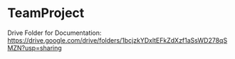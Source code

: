 # TeamProject
Drive Folder for Documentation:
https://drive.google.com/drive/folders/1bcjzkYDxltEFkZdXzf1aSsWD278qSMZN?usp=sharing
